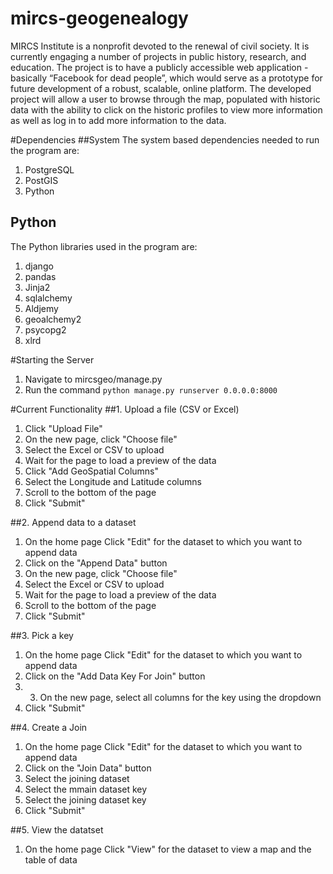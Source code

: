 # mircs-geogenealogy

MIRCS Institute is a nonprofit devoted to the renewal of civil society. It is currently engaging a number of projects in public history, research, and education. The project is to have a publicly accessible web application - basically “Facebook for dead people”, which would serve as a prototype for future development of a robust, scalable, online platform. The developed project will allow a user to browse through the map, populated with historic data with the ability to click on the historic profiles to view more information as well as log in to add more information to the data.

#Dependencies
##System
The system based dependencies needed to run the program are:

1. PostgreSQL
2. PostGIS
3. Python

## Python
The Python libraries used in the program  are:

1. django 
2. pandas 
3. Jinja2 
4. sqlalchemy 
5. Aldjemy
6. geoalchemy2
7. psycopg2 
8. xlrd

#Starting the Server
1. Navigate to mircsgeo/manage.py
2. Run the command `python manage.py runserver 0.0.0.0:8000`

#Current Functionality
##1. Upload a file (CSV or Excel)
1. Click "Upload File"
2. On the new page, click "Choose file"
3. Select the Excel or CSV to upload
4. Wait for the page to load a preview of the data
5. Click "Add GeoSpatial Columns"
6. Select the Longitude and Latitude columns
7. Scroll to the bottom of the page
8. Click "Submit"

##2. Append data to a dataset
1. On the home page Click "Edit" for the dataset to which you want to append data
2. Click on the "Append Data" button
3. On the new page, click "Choose file"
4. Select the Excel or CSV to upload
5. Wait for the page to load a preview of the data
6. Scroll to the bottom of the page
7. Click "Submit"

##3. Pick a key
1. On the home page Click "Edit" for the dataset to which you want to append data
2. Click on the "Add Data Key For Join" button
3. 3. On the new page, select all columns for the key using the dropdown
4. Click "Submit"

##4. Create a Join
1. On the home page Click "Edit" for the dataset to which you want to append data
2. Click on the "Join Data" button
3. Select the joining dataset
4. Select the mmain dataset key
5. Select the joining dataset key
6. Click "Submit"


##5. View the datatset
1. On the home page Click "View" for the dataset to view a map and the table of data
